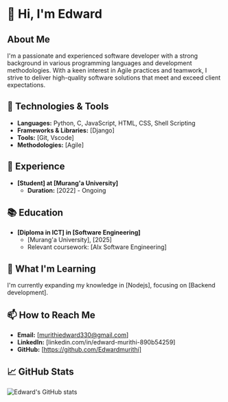 # 👋 Hi, I'm Edward

## About Me
I'm a passionate and experienced software developer with a strong background in various programming languages and development methodologies. With a keen interest in Agile practices and teamwork, I strive to deliver high-quality software solutions that meet and exceed client expectations.

## 🔧 Technologies & Tools

- **Languages:** Python, C, JavaScript, HTML, CSS, Shell Scripting
- **Frameworks & Libraries:** [Django]
- **Tools:** [Git, Vscode]
- **Methodologies:** [Agile]

## 🚀 Experience

- **[Student] at [Murang'a University]**
  - **Duration:** [2022] - Ongoing

## 📚 Education

- **[Diploma in ICT] in [Software Engineering]**
  - [Murang'a University], [2025]
  - Relevant coursework: [Alx Software Engineering]

## 🌱 What I'm Learning

I'm currently expanding my knowledge in [Nodejs], focusing on [Backend development].

## 📫 How to Reach Me

- **Email:** [murithiedward330@gmail.com]
- **LinkedIn:** [linkedin.com/in/edward-murithi-890b54259]
- **GitHub:** [https://github.com/Edwardmurithi]

## 📈 GitHub Stats

![Edward's GitHub stats](https://github-readme-stats.vercel.app/api?username=your-github-username&show_icons=true&theme=radical)

